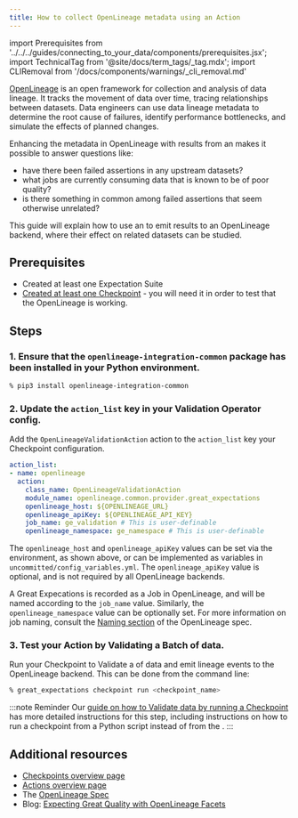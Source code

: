 ```yaml
---
title: How to collect OpenLineage metadata using an Action
---
```


import Prerequisites from '../../../guides/connecting_to_your_data/components/prerequisites.jsx';
import TechnicalTag from '@site/docs/term_tags/_tag.mdx';
import CLIRemoval from '/docs/components/warnings/_cli_removal.md'

<CLIRemoval />

[OpenLineage](https://openlineage.io) is an open framework for collection and analysis of data lineage. It tracks the movement of data over time, tracing relationships between datasets. Data engineers can use data lineage metadata to determine the root cause of failures, identify performance bottlenecks, and simulate the effects of planned changes.

Enhancing the metadata in OpenLineage with results from an <TechnicalTag tag="expectation_suite" text="Expectation Suite" /> makes it possible to answer questions like:
* have there been failed assertions in any upstream datasets?
* what jobs are currently consuming data that is known to be of poor quality?
* is there something in common among failed assertions that seem otherwise unrelated?

This guide will explain how to use an <TechnicalTag tag="action" text="Action" /> to emit results to an OpenLineage backend, where their effect on related datasets can be studied.

## Prerequisites

<Prerequisites>

 - Created at least one Expectation Suite
 - [Created at least one Checkpoint](../checkpoints/how_to_create_a_new_checkpoint.md) - you will need it in order to test that the OpenLineage <TechnicalTag tag="validation" text="Validation" /> is working.

</Prerequisites>

## Steps


### 1. Ensure that the `openlineage-integration-common` package has been installed in your Python environment.

 ```bash
 % pip3 install openlineage-integration-common
 ```

### 2. Update the `action_list` key in your Validation Operator config.

 Add the ``OpenLineageValidationAction`` action to the ``action_list`` key your Checkpoint configuration.

 ```yaml
action_list:
 - name: openlineage
   action:
     class_name: OpenLineageValidationAction
     module_name: openlineage.common.provider.great_expectations
     openlineage_host: ${OPENLINEAGE_URL}
     openlineage_apiKey: ${OPENLINEAGE_API_KEY}
     job_name: ge_validation # This is user-definable
     openlineage_namespace: ge_namespace # This is user-definable
 ```

 The `openlineage_host` and `openlineage_apiKey` values can be set via the environment, as shown above, or can be implemented as variables in `uncommitted/config_variables.yml`. The `openlineage_apiKey` value is optional, and is not required by all OpenLineage backends.

 A Great Expecations <TechnicalTag tag="checkpoint" text="Checkpoint" /> is recorded as a Job in OpenLineage, and will be named according to the `job_name` value. Similarly, the `openlineage_namespace` value can be optionally set. For more information on job naming, consult the [Naming section](https://github.com/OpenLineage/OpenLineage/blob/main/spec/Naming.md#job-namespace-and-constructing-job-names) of the OpenLineage spec.

### 3.  Test your Action by Validating a Batch of data.

Run your Checkpoint to Validate a <TechnicalTag tag="batch" text="Batch" /> of data and emit lineage events to the OpenLineage backend.  This can be done from the command line:

 ```bash
 % great_expectations checkpoint run <checkpoint_name>
 ```

:::note Reminder
Our [guide on how to Validate data by running a Checkpoint](../how_to_validate_data_by_running_a_checkpoint.md) has more detailed instructions for this step, including instructions on how to run a checkpoint from a Python script instead of from the <TechnicalTag tag="cli" text="CLI" />.
:::

## Additional resources

- [Checkpoints overview page](../../../terms/checkpoint.md)
- [Actions overview page](../../../terms/action.md)
- The [OpenLineage Spec](https://github.com/OpenLineage/OpenLineage/blob/main/spec/OpenLineage.md)
- Blog: [Expecting Great Quality with OpenLineage Facets](https://openlineage.io/blog/dataquality_expectations_facet/)
